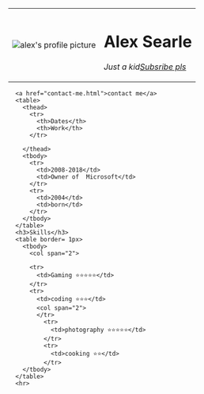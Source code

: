 <!DOCTYPE html>
<html>
  <head>
    <meta charset="utf-8">
    <title>Alex's Personal Site</title>
  </head>
  <body>
    <table cellspacing = 20px>
      <tr>
        <td><img src="images/jeffy.jfif" alt="alex's profile picture"></td>
        <td><h1>Alex Searle</h1>
        <p><em>Just a kid<a href="https://www.youtube.com/channel/UC0JPwsvJF8Kvkg6J6npHMSQ/featured?" target = blank>Subsribe pls</a></em></td>
      </tr>
    </table>




      <a href="contact-me.html">contact me</a>
      <table>
        <thead>
          <tr>
            <th>Dates</th>
            <th>Work</th>
          </tr>

        </thead>
        <tbody>
          <tr>
            <td>2008-2018</td>
            <td>Owner of  Microsoft</td>
          </tr>
          <tr>
            <td>2004</td>
            <td>born</td>
          </tr>
        </tbody>
      </table>
      <h3>Skills</h3>
      <table border= 1px>
        <tbody>
          <col span="2">

          <tr>
            <td>Gaming ⭐⭐⭐⭐⭐</td>
          </tr>
          <tr>
            <td>coding ⭐⭐⭐</td>
            <col span="2">
            </tr>
              <tr>
                <td>photography ⭐⭐⭐⭐⭐</td>
              </tr>
              <tr>
                <td>cooking ⭐⭐</td>
              </tr>
        </tbody>
      </table>
      <hr>
  </body>
</html>
